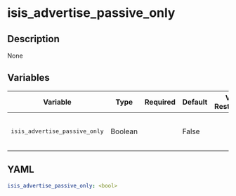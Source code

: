 # isis_advertise_passive_only

## Description

None

## Variables

| Variable | Type | Required | Default | Value Restrictions | Description |
| -------- | ---- | -------- | ------- | ------------------ | ----------- |
| <pre>isis_advertise_passive_only | Boolean |  | False |  | ISIS Advertise Passive Only |

## YAML

```yaml
isis_advertise_passive_only: <bool>
```